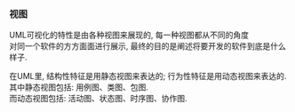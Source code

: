 ### 视图  
UML可视化的特性是由各种视图来展现的, 每一种视图都从不同的角度  
对同一个软件的方方面面进行展示, 最终的目的是阐述将要开发的软件到底是什么样子.    

在UML里, 结构性特征是用静态视图来表达的; 行为性特征是用动态视图来表达的.  
其中静态视图包括: 用例图、类图、包图.  
而动态视图包括: 活动图、状态图、时序图、协作图.  

